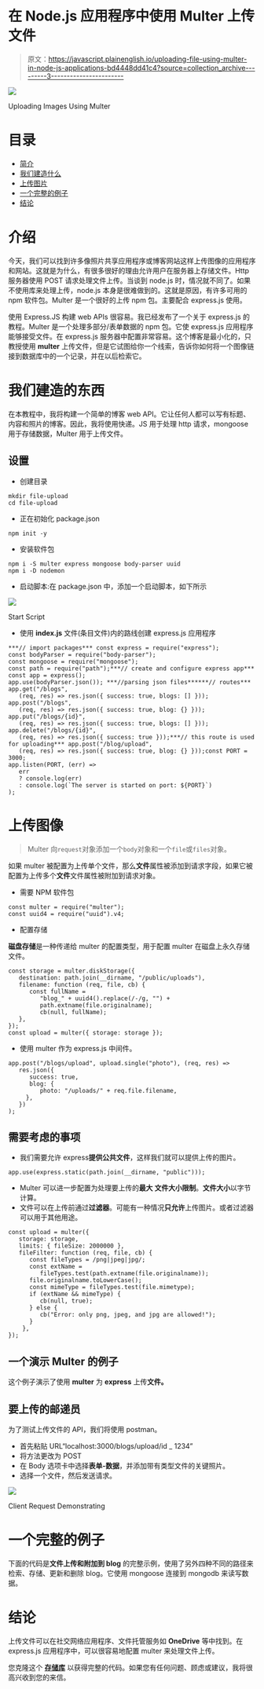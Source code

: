 # 在 Node.js 应用程序中使用 Multer 上传文件

> 原文：<https://javascript.plainenglish.io/uploading-file-using-multer-in-node-js-applications-bd4448dd41c4?source=collection_archive---------3----------------------->

![](img/ae7f7a7a788ca867abe4ace0acad898c.png)

Uploading Images Using Multer

# 目录

*   [简介](#149d)
*   [我们建造什么](#6944)
*   [上传图片](#8659)
*   [一个完整的例子](#9e1d)
*   [结论](#363a)

# 介绍

今天，我们可以找到许多像照片共享应用程序或博客网站这样上传图像的应用程序和网站。这就是为什么，有很多很好的理由允许用户在服务器上存储文件。Http 服务器使用 POST 请求处理文件上传。当谈到 node.js 时，情况就不同了。如果不使用库来处理上传，node.js 本身是很难做到的。这就是原因，有许多可用的 npm 软件包。Multer 是一个很好的上传 npm 包。主要配合 express.js 使用。

使用 Express.JS 构建 web APIs 很容易。我已经发布了一个关于 express.js 的教程。Multer 是一个处理多部分/表单数据的 npm 包。它使 express.js 应用程序能够接受文件。在 express.js 服务器中配置非常容易。这个博客是最小化的，只教授使用 **multer** 上传文件，但是它试图给你一个线索，告诉你如何将一个图像链接到数据库中的一个记录，并在以后检索它。

# 我们建造的东西

在本教程中，我将构建一个简单的博客 web API。它让任何人都可以写有标题、内容和照片的博客。因此，我将使用快递。JS 用于处理 http 请求，mongoose 用于存储数据，Multer 用于上传文件。

## 设置

*   创建目录

```
mkdir file-upload
cd file-upload
```

*   正在初始化 package.json

```
npm init -y
```

*   安装软件包

```
npm i -S multer express mongoose body-parser uuid
npm i -D nodemon
```

*   启动脚本:在 package.json 中，添加一个启动脚本，如下所示

![](img/4c65043d9fc7eb1cdd40f12313a9b40b.png)

Start Script

*   使用 **index.js** 文件(条目文件)内的路线创建 express.js 应用程序

```
***// import packages*** const express = require("express");
const bodyParser = require("body-parser");
const mongoose = require("mongoose");
const path = require("path");***// create and configure express app*** const app = express();
app.use(bodyParser.json()); ***//parsing json files******// routes*** app.get("/blogs",
   (req, res) => res.json({ success: true, blogs: [] }));
app.post("/blogs",
   (req, res) => res.json({ success: true, blog: {} }));
app.put("/blogs/{id}",
   (req, res) => res.json({ success: true, blogs: [] }));
app.delete("/blogs/{id}",
   (req, res) => res.json({ success: true }));***// this route is used for uploading*** app.post("/blog/upload",
   (req, res) => res.json({ success: true, blog: {} }));const PORT = 3000;
app.listen(PORT, (err) =>
   err
   ? console.log(err)
   : console.log(`The server is started on port: ${PORT}`)
);
```

# 上传图像

> Multer 向`request`对象添加一个`body`对象和一个`file`或`files`对象。

如果 multer 被配置为上传单个文件，那么**文件**属性被添加到请求字段，如果它被配置为上传多个**文件**文件属性被附加到请求对象。

*   需要 NPM 软件包

```
const multer = require("multer");
const uuid4 = require("uuid").v4;
```

*   配置存储

**磁盘存储**是一种传递给 multer 的配置类型，用于配置 multer 在磁盘上永久存储文件。

```
const storage = multer.diskStorage({
   destination: path.join(__dirname, "/public/uploads"),
   filename: function (req, file, cb) {
      const fullName =
         "blog_" + uuid4().replace(/-/g, "") +
         path.extname(file.originalname);
         cb(null, fullName);
   },
});
const upload = multer({ storage: storage });
```

*   使用 multer 作为 express.js 中间件。

```
app.post("/blogs/upload", upload.single("photo"), (req, res) =>
   res.json({
      success: true,
      blog: {
         photo: "/uploads/" + req.file.filename,
     },
   })
);
```

## 需要考虑的事项

*   我们需要允许 express**提供公共文件**，这样我们就可以提供上传的图片。

```
app.use(express.static(path.join(__dirname, "public")));
```

*   Multer 可以进一步配置为处理要上传的**最大** **文件大小限制**。**文件大小**以字节计算。
*   文件可以在上传前通过**过滤器**。可能有一种情况**只允许**上传图片。或者过滤器可以用于其他用途。

```
const upload = multer({
   storage: storage,
   limits: { fileSize: 2000000 }, 
   fileFilter: function (req, file, cb) {
      const fileTypes = /png|jpeg|jpg/;
      const extName =
         fileTypes.test(path.extname(file.originalname));
      file.originalname.toLowerCase();
      const mimeType = fileTypes.test(file.mimetype);
      if (extName && mimeType) {
         cb(null, true);
      } else {
         cb("Error: only png, jpeg, and jpg are allowed!");
      }
    },
});
```

## 一个演示 Multer 的例子

这个例子演示了使用 **multer** 为 **express** 上传**文件。**

## 要上传的邮递员

为了测试上传文件的 API，我们将使用 postman。

*   首先粘贴 URL“localhost:3000/blogs/upload/id _ 1234”
*   将方法更改为 POST
*   在 Body 选项卡中选择**表单-数据**，并添加带有类型文件的关键照片。
*   选择一个文件，然后发送请求。

![](img/66e6b243c705fb3e91889d9b29a532e9.png)

Client Request Demonstrating

# 一个完整的例子

下面的代码是**文件上传和附加到 blog** 的完整示例，使用了另外四种不同的路径来检索、存储、更新和删除 blog。它使用 mongoose 连接到 mongodb 来读写数据。

# 结论

上传文件可以在社交网络应用程序、文件托管服务如 **OneDrive** 等中找到。在 express.js 应用程序中，可以很容易地配置 multer 来处理文件上传。

您克隆这个 [**存储库**](https://github.com/bewarusman/node-file-upload.git) 以获得完整的代码。如果您有任何问题、顾虑或建议，我将很高兴收到您的来信。